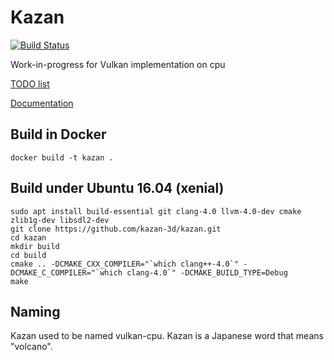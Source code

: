 # Kazan

[![Build Status](https://travis-ci.org/kazan-3d/kazan.svg?branch=master)](https://travis-ci.org/kazan-3d/kazan)

Work-in-progress for Vulkan implementation on cpu

[TODO list](docs/todo.md)

[Documentation](docs)

## Build in Docker

    docker build -t kazan .

## Build under Ubuntu 16.04 (xenial)

    sudo apt install build-essential git clang-4.0 llvm-4.0-dev cmake zlib1g-dev libsdl2-dev
    git clone https://github.com/kazan-3d/kazan.git
    cd kazan
    mkdir build
    cd build
    cmake .. -DCMAKE_CXX_COMPILER="`which clang++-4.0`" -DCMAKE_C_COMPILER="`which clang-4.0`" -DCMAKE_BUILD_TYPE=Debug
    make

## Naming

Kazan used to be named vulkan-cpu. Kazan is a Japanese word that means "volcano".

